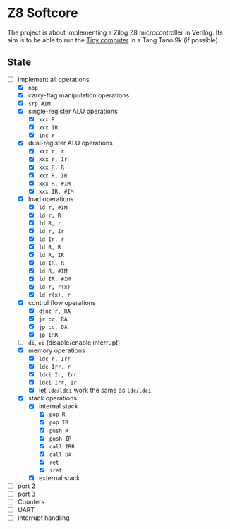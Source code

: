 # Z8 Softcore

The project is about implementing a Zilog Z8 microcontroller in Verilog.
Its aim is to be able to run the [Tiny computer](https://hc-ddr.hucki.net/wiki/doku.php/tiny) in a Tang Tano 9k (if possible).

## State

- [ ] implement all operations
  - [x] `nop`
  - [x] carry-flag manipulation operations
  - [x] `srp #IM`
  - [x] single-register ALU operations
    - [x] `xxx R`
    - [x] `xxx IR`
    - [x] `inc r`
  - [x] dual-register ALU operations
    - [x] `xxx r, r`
    - [x] `xxx r, Ir`
    - [x] `xxx R, R`
    - [x] `xxx R, IR`
    - [x] `xxx R, #IM`
    - [x] `xxx IR, #IM`
  - [x] load operations
    - [x] `ld r, #IM`
    - [x] `ld r, R`
    - [x] `ld R, r`
    - [x] `ld r, Ir`
    - [x] `ld Ir, r`
    - [x] `ld R, R`
    - [x] `ld R, IR`
    - [x] `ld IR, R`
    - [x] `ld R, #IM`
    - [x] `ld IR, #IM`
    - [x] `ld r, r(x)`
    - [x] `ld r(x), r`
  - [x] control flow operations
    - [x] `djnz r, RA`
    - [x] `jr cc, RA`
    - [x] `jp cc, DA`
    - [x] `jp IRR`
  - [ ] `di`, `ei` (disable/enable interrupt)
  - [x] memory operations
    - [x] `ldc r, Irr`
    - [x] `ldc Irr, r`
    - [x] `ldci Ir, Irr`
    - [x] `ldci Irr, Ir`
    - [x] let `lde`/`ldei` work the same as `ldc`/`ldci`
  - [x] stack operations
    - [x] internal stack
      - [x] `pop R`
      - [x] `pop IR`
      - [x] `push R`
      - [x] `push IR`
      - [x] `call IRR`
      - [x] `call DA`
      - [x] `ret`
      - [x] `iret`
    - [x] external stack
- [ ] port 2
- [ ] port 3
- [ ] Counters
- [ ] UART
- [ ] interrupt handling
